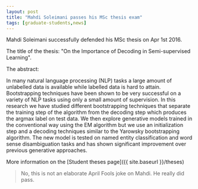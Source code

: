 ```yaml
---
layout: post
title: "Mahdi Soleimani passes his MSc thesis exam"
tags: [graduate-students,news]
---
```


Mahdi Soleimani successfully defended his MSc thesis on Apr 1st 2016. 

The title of the thesis: "On the Importance of Decoding in Semi-supervised Learning".

The abstract:

In many natural language processing (NLP) tasks a large amount of
unlabelled data is available while labelled data is hard to attain.
Bootstrapping techniques have been shown to be very successful on
a variety of NLP tasks using only a small amount of supervision.
In this research we have studied different bootstrapping techniques
that separate the training step of the algorithm from the decoding
step which produces the argmax label on test data. We then explore
generative models trained in the conventional way using the EM
algorithm but we use an initialization step and a decoding techniques
similar to the Yarowsky bootstrapping algorithm. The new model is
tested on named entity classification and word sense disambiguation
tasks and has shown significant improvement over previous generative
approaches.

More information on the [Student theses page]({{ site.baseurl }}/theses)

> No, this is not an elaborate April Fools joke on Mahdi. He really did pass.

